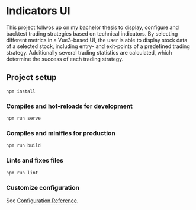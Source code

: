 # Indicators UI
This project follwos up on my bachelor thesis to display, configure and backtest trading strategies based on technical indicators. 
By selecting different metrics in a Vue3-based UI, the user is able to display stock data of a selected stock, including entry- and exit-points of a predefined trading strategy.
Additionally several trading statistics are calculated, which determine the success of each trading strategy. 

## Project setup
```
npm install
```

### Compiles and hot-reloads for development
```
npm run serve
```

### Compiles and minifies for production
```
npm run build
```

### Lints and fixes files
```
npm run lint
```

### Customize configuration
See [Configuration Reference](https://cli.vuejs.org/config/).
